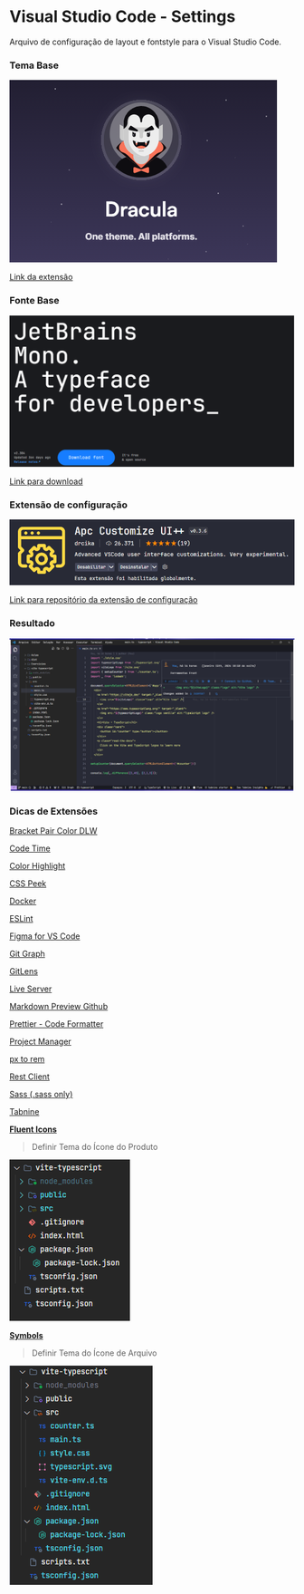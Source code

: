 # Visual Studio Code - Settings

Arquivo de configuração de layout e fontstyle para o Visual Studio Code.

### Tema Base

![DraculaOfficial](https://github.com/ocesar9/vscode-settings/blob/main/pictures/DraculaTheme.png)

[Link da extensão](https://draculatheme.com/visual-studio-code)

### Fonte Base

![JetBrainsMono](https://github.com/ocesar9/vscode-settings/blob/main/pictures/JetBrainMonoFontStyle.png)

[Link para download](https://www.jetbrains.com/lp/mono/)

### Extensão de configuração

![APCExtension](https://github.com/ocesar9/vscode-settings/blob/main/pictures/APCExtension.png)

[Link para repositório da extensão de configuração](https://github.com/drcika/apc-extension) 

### Resultado

![result](https://github.com/ocesar9/vscode-settings/blob/main/pictures/result.png)

### Dicas de Extensões

[Bracket Pair Color DLW](https://marketplace.visualstudio.com/items?itemName=BracketPairColorDLW.bracket-pair-color-dlw)

[Code Time](https://marketplace.visualstudio.com/items?itemName=softwaredotcom.swdc-vscode)

[Color Highlight](https://marketplace.visualstudio.com/items?itemName=naumovs.color-highlight)

[CSS Peek](https://marketplace.visualstudio.com/items?itemName=pranaygp.vscode-css-peek)

[Docker](https://marketplace.visualstudio.com/items?itemName=ms-azuretools.vscode-docker)

[ESLint](https://marketplace.visualstudio.com/items?itemName=dbaeumer.vscode-eslint)

[Figma for VS Code](https://marketplace.visualstudio.com/items?itemName=figma.figma-vscode-extension)

[Git Graph](https://marketplace.visualstudio.com/items?itemName=mhutchie.git-graph)

[GitLens](https://marketplace.visualstudio.com/items?itemName=eamodio.gitlens)

[Live Server](https://marketplace.visualstudio.com/items?itemName=ritwickdey.LiveServer)

[Markdown Preview Github](https://marketplace.visualstudio.com/items?itemName=bierner.markdown-preview-github-styles)

[Prettier - Code Formatter](https://marketplace.visualstudio.com/items?itemName=esbenp.prettier-vscode)

[Project Manager](https://marketplace.visualstudio.com/items?itemName=alefragnani.project-manager)

[px to rem](https://marketplace.visualstudio.com/items?itemName=sainoba.px-to-rem)

[Rest Client](https://marketplace.visualstudio.com/items?itemName=humao.rest-client)

[Sass (.sass only)](https://marketplace.visualstudio.com/items?itemName=Syler.sass-indented)

[Tabnine](https://marketplace.visualstudio.com/items?itemName=TabNine.tabnine-vscode)

[**Fluent Icons**](https://marketplace.visualstudio.com/items?itemName=miguelsolorio.fluent-icons)

> Definir Tema do Ícone do Produto

![FluentIcons](https://github.com/ocesar9/vscode-settings/blob/main/pictures/FluentIcons.png)

[**Symbols**](https://marketplace.visualstudio.com/items?itemName=miguelsolorio.symbols)

> Definir Tema do Ícone de Arquivo

![Symbols](https://github.com/ocesar9/vscode-settings/blob/main/pictures/Symbols.png)
